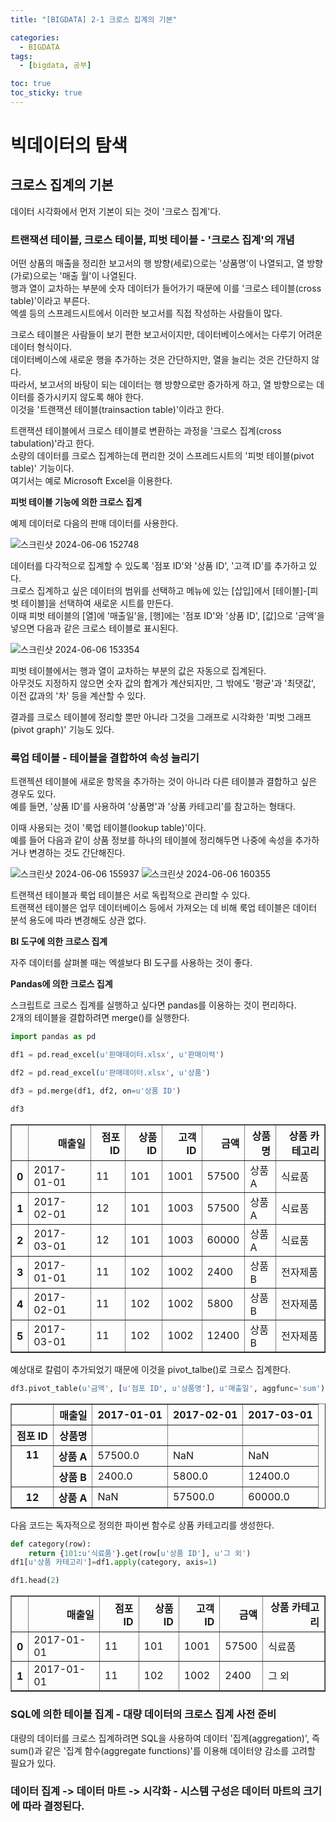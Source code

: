 ```yaml
---
title: "[BIGDATA] 2-1 크로스 집계의 기본"

categories: 
  - BIGDATA
tags:
  - [bigdata, 공부]

toc: true
toc_sticky: true
---
```


# 빅데이터의 탐색


## 크로스 집계의 기본

데이터 시각화에서 먼저 기본이 되는 것이 '크로스 집계'다.


### 트랜잭션 테이블, 크로스 테이블, 피벗 테이블 - '크로스 집계'의 개념

어떤 상품의 매출을 정리한 보고서의 행 방향(세로)으로는 '상품명'이 나열되고, 열 방향(가로)으로는 '매출 월'이 나열된다. <br> 행과 열이 교차하는 부분에 숫자 데이터가 들어가기 때문에 이를 '크로스 테이블(cross table)'이라고 부른다. <br> 엑셀 등의 스프레드시트에서 이러한 보고서를 직접 작성하는 사람들이 많다.

크로스 테이블은 사람들이 보기 편한 보고서이지만, 데이터베이스에서는 다루기 어려운 데이터 형식이다. <br> 데이터베이스에 새로운 행을 추가하는 것은 간단하지만, 열을 늘리는 것은 간단하지 않다. <br> 따라서, 보고서의 바탕이 되는 데이터는 행 방향으로만 증가하게 하고, 열 방향으로는 데이터를 증가시키지 않도록 해야 한다. <br> 이것을 '트랜잭션 테이블(trainsaction table)'이라고 한다.

트랜잭션 테이블에서 크로스 테이블로 변환하는 과정을 '크로스 집계(cross tabulation)'라고 한다. <br> 소량의 데이터를 크로스 집계하는데 편리한 것이 스프레드시트의 '피벗 테이블(pivot table)' 기능이다. <br> 여기서는 예로 Microsoft Excel을 이용한다.


**피벗 테이블 기능에 의한 크로스 집계**

예제 데이터로 다음의 판매 데이터를 사용한다.

![스크린샷 2024-06-06 152748](https://github.com/gsh06169/gsh06169/assets/150469460/9be76b30-073a-49c9-a14e-9d3c2a14bc95)

데이터를 다각적으로 집계할 수 있도록 '점포 ID'와 '상품 ID', '고객 ID'를 추가하고 있다. <BR> 크로스 집계하고 싶은 데이터의 범위를 선택하고 메뉴에 있는 [삽입]에서 [테이블]-[피벗 테이블]을 선택하여 새로운 시트를 만든다. <BR> 이때 피벗 테이블의 [열]에 '매출일'을, [행]에는 '점포 ID'와 '상품 ID', [값]으로 '금액'을 넣으면 다음과 같은 크로스 테이블로 표시된다.

![스크린샷 2024-06-06 153354](https://github.com/gsh06169/gsh06169/assets/150469460/23b2d14a-5bfc-49e8-ac82-0f8a000adc35)

피벗 테이블에서는 행과 열이 교차하는 부분의 값은 자동으로 집계된다. <BR> 아무것도 지정하지 않으면 숫자 값의 합계가 계산되지만, 그 밖에도 '평균'과 '최댓값', 이전 값과의 '차' 등을 계산할 수 있다.

결과를 크로스 테이블에 정리할 뿐만 아니라 그것을 그래프로 시각화한 '피벗 그래프(pivot graph)' 기능도 있다. 


### 룩업 테이블 - 테이블을 결합하여 속성 늘리기

트랜젝션 테이블에 새로운 항목을 추가하는 것이 아니라 다른 테이블과 결합하고 싶은 경우도 있다. <br> 예를 들면, '상품 ID'를 사용하여 '상품명'과 '상품 카테고리'를 참고하는 형태다.

이때 사용되는 것이 '룩업 테이블(lookup table)'이다. <BR> 예를 들어 다음과 같이 상품 정보를 하나의 테이블에 정리해두면 나중에 속성을 추가하거나 변경하는 것도 간단해진다.

![스크린샷 2024-06-06 155937](https://github.com/gsh06169/gsh06169/assets/150469460/f3f0c97f-51c8-47d3-bc67-5b3c6520cfec)
![스크린샷 2024-06-06 160355](https://github.com/gsh06169/gsh06169/assets/150469460/c5269c78-2ebf-49c0-b7fd-8c6e22a39493)

트랜잭션 테이블과 룩업 테이블은 서로 독립적으로 관리할 수 있다. <BR> 트랜잭션 테이블은 업무 데이터베이스 등에서 가져오는 데 비해 룩업 테이블은 데이터 분석 용도에 따라 변경해도 상관 없다.


**BI 도구에 의한 크로스 집계**

자주 데이터를 살펴볼 때는 엑셀보다 BI 도구를 사용하는 것이 좋다.


**Pandas에 의한 크로스 집계**

스크립트로 크로스 집계를 실행하고 싶다면 pandas를 이용하는 것이 편리하다. <br> 2개의 테이블을 결합하려면 merge()를 실행한다.

```python
import pandas as pd
```


```python
df1 = pd.read_excel(u'판매데이터.xlsx', u'판매이력')
```


```python
df2 = pd.read_excel(u'판매데이터.xlsx', u'상품')
```


```python
df3 = pd.merge(df1, df2, on=u'상품 ID')
```


```python
df3
```




<div>
<style scoped>
    .dataframe tbody tr th:only-of-type {
        vertical-align: middle;
    }

    .dataframe tbody tr th {
        vertical-align: top;
    }

    .dataframe thead th {
        text-align: right;
    }
</style>
<table border="1" class="dataframe">
  <thead>
    <tr style="text-align: right;">
      <th></th>
      <th>매출일</th>
      <th>점포 ID</th>
      <th>상품 ID</th>
      <th>고객 ID</th>
      <th>금액</th>
      <th>상품명</th>
      <th>상품 카테고리</th>
    </tr>
  </thead>
  <tbody>
    <tr>
      <th>0</th>
      <td>2017-01-01</td>
      <td>11</td>
      <td>101</td>
      <td>1001</td>
      <td>57500</td>
      <td>상품 A</td>
      <td>식료품</td>
    </tr>
    <tr>
      <th>1</th>
      <td>2017-02-01</td>
      <td>12</td>
      <td>101</td>
      <td>1003</td>
      <td>57500</td>
      <td>상품 A</td>
      <td>식료품</td>
    </tr>
    <tr>
      <th>2</th>
      <td>2017-03-01</td>
      <td>12</td>
      <td>101</td>
      <td>1003</td>
      <td>60000</td>
      <td>상품 A</td>
      <td>식료품</td>
    </tr>
    <tr>
      <th>3</th>
      <td>2017-01-01</td>
      <td>11</td>
      <td>102</td>
      <td>1002</td>
      <td>2400</td>
      <td>상품 B</td>
      <td>전자제품</td>
    </tr>
    <tr>
      <th>4</th>
      <td>2017-02-01</td>
      <td>11</td>
      <td>102</td>
      <td>1002</td>
      <td>5800</td>
      <td>상품 B</td>
      <td>전자제품</td>
    </tr>
    <tr>
      <th>5</th>
      <td>2017-03-01</td>
      <td>11</td>
      <td>102</td>
      <td>1002</td>
      <td>12400</td>
      <td>상품 B</td>
      <td>전자제품</td>
    </tr>
  </tbody>
</table>
</div>


예상대로 칼럼이 추가되었기 때문에 이것을 pivot_talbe()로 크로스 집계한다.

```python
df3.pivot_table(u'금액', [u'점포 ID', u'상품명'], u'매출일', aggfunc='sum')
```




<div>
<style scoped>
    .dataframe tbody tr th:only-of-type {
        vertical-align: middle;
    }

    .dataframe tbody tr th {
        vertical-align: top;
    }

    .dataframe thead th {
        text-align: right;
    }
</style>
<table border="1" class="dataframe">
  <thead>
    <tr style="text-align: right;">
      <th></th>
      <th>매출일</th>
      <th>2017-01-01</th>
      <th>2017-02-01</th>
      <th>2017-03-01</th>
    </tr>
    <tr>
      <th>점포 ID</th>
      <th>상품명</th>
      <th></th>
      <th></th>
      <th></th>
    </tr>
  </thead>
  <tbody>
    <tr>
      <th rowspan="2" valign="top">11</th>
      <th>상품 A</th>
      <td>57500.0</td>
      <td>NaN</td>
      <td>NaN</td>
    </tr>
    <tr>
      <th>상품 B</th>
      <td>2400.0</td>
      <td>5800.0</td>
      <td>12400.0</td>
    </tr>
    <tr>
      <th>12</th>
      <th>상품 A</th>
      <td>NaN</td>
      <td>57500.0</td>
      <td>60000.0</td>
    </tr>
  </tbody>
</table>
</div>


다음 코드는 독자적으로 정의한 파이썬 함수로 상품 카테고리를 생성한다.

```python
def category(row):
    return {101:u'식료품'}.get(row[u'상품 ID'], u'그 외')
df1[u'상품 카테고리']=df1.apply(category, axis=1)
```


```python
df1.head(2)
```




<div>
<style scoped>
    .dataframe tbody tr th:only-of-type {
        vertical-align: middle;
    }

    .dataframe tbody tr th {
        vertical-align: top;
    }

    .dataframe thead th {
        text-align: right;
    }
</style>
<table border="1" class="dataframe">
  <thead>
    <tr style="text-align: right;">
      <th></th>
      <th>매출일</th>
      <th>점포 ID</th>
      <th>상품 ID</th>
      <th>고객 ID</th>
      <th>금액</th>
      <th>상품 카테고리</th>
    </tr>
  </thead>
  <tbody>
    <tr>
      <th>0</th>
      <td>2017-01-01</td>
      <td>11</td>
      <td>101</td>
      <td>1001</td>
      <td>57500</td>
      <td>식료품</td>
    </tr>
    <tr>
      <th>1</th>
      <td>2017-01-01</td>
      <td>11</td>
      <td>102</td>
      <td>1002</td>
      <td>2400</td>
      <td>그 외</td>
    </tr>
  </tbody>
</table>
</div>



### SQL에 의한 테이블 집계 - 대량 데이터의 크로스 집계 사전 준비

대량의 데이터를 크로스 집계하려면 SQL을 사용하여 데이터 '집계(aggregation)', 즉 sum()과 같은 '집계 함수(aggregate functions)'를 이용해 데이터양 감소를 고려할 필요가 있다.


### 데이터 집계 -> 데이터 마트 -> 시각화 - 시스템 구성은 데이터 마트의 크기에 따라 결정된다.